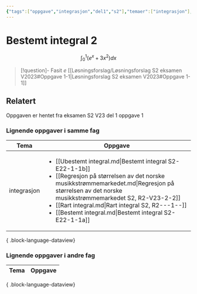 ```yaml
---
{"tags":["oppgave","integrasjon","del1","s2"],"temaer":["integrasjon"],"alias":[null],"del":1,"oppgave":1,"fag":"s2","eksamen":"v23","dg-publish":true,"title":"Bestemt integral 2","date":"2023-05-31","modified":"2023-05-31","permalink":"/bestemt-integral-2/","dgPassFrontmatter":true}
---
```



# Bestemt integral 2
$$
\int_{0}^{1}\left(e^{x}+3 x^{2}\right) d x
$$

>[!question]- Fasit
>$e$
>[[Løsningsforslag/Løsningsforslag S2 eksamen V2023#Oppgave 1-1\|Løsningsforslag S2 eksamen V2023#Oppgave 1-1]]

## Relatert
<p><span>Oppgaven er hentet fra eksamen S2 V23 del 1 oppgave 1</span></p>

### Lignende oppgaver i samme fag
| Tema        | Oppgave                                                                                                                                                                                                                                                                                                                                                      |
| ----------- | ------------------------------------------------------------------------------------------------------------------------------------------------------------------------------------------------------------------------------------------------------------------------------------------------------------------------------------------------------------ |
| integrasjon | <ul><li>[[Ubestemt integral.md\\|Bestemt integral S2-E22-1-1b]]</li><li>[[Regresjon på størrelsen av det norske musikkstrømmemarkedet.md\\|Regresjon på størrelsen av det norske musikkstrømmemarkedet S2, R2-V23-2-2]]</li><li>[[Rart integral.md\\|Rart integral S2, R2-\--1-\-]]</li><li>[[Bestemt integral.md\\|Bestemt integral S2-E22-1-1a]]</li></ul> |

{ .block-language-dataview}

### Lignende oppgaver i andre fag
| Tema | Oppgave |
| ---- | ------- |

{ .block-language-dataview}
